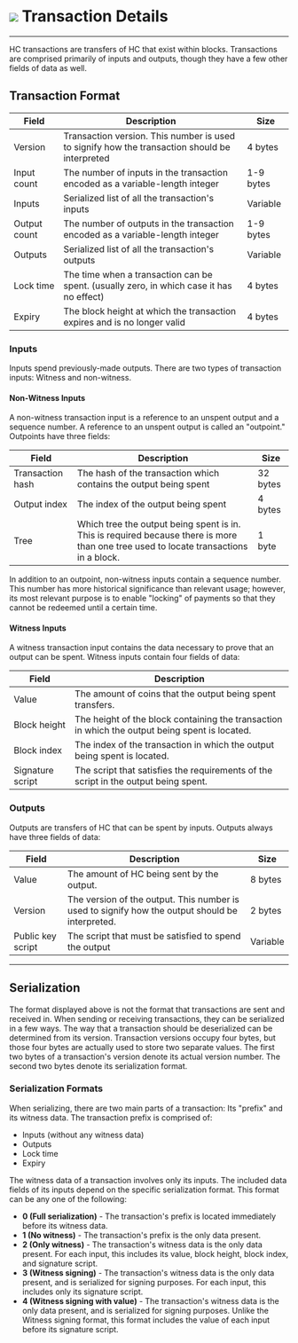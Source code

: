  # <img class="hc-icon" src="/img/hc-icons/Transactions.svg" /> Transaction Details

---

HC transactions are transfers of HC that exist within blocks. Transactions are comprised primarily of inputs and outputs, though they have a few other fields of data as well. 


## Transaction Format 

Field        | Description                                                                                    | Size
---          | ---                                                                                            | ---
Version      | Transaction version. This number is used to signify how the transaction should be interpreted  | 4 bytes
Input count  | The number of inputs in the transaction encoded as a variable-length integer                   | 1-9 bytes
Inputs       | Serialized list of all the transaction's inputs                                                | Variable
Output count | The number of outputs in the transaction encoded as a variable-length integer                  | 1-9 bytes
Outputs      | Serialized list of all the transaction's outputs                                               | Variable
Lock time    | The time when a transaction can be spent. (usually zero, in which case it has no effect)       | 4 bytes
Expiry       | The block height at which the transaction expires and is no longer valid                       | 4 bytes


### Inputs
Inputs spend previously-made outputs. There are two types of transaction inputs: Witness and non-witness.


#### Non-Witness Inputs
A non-witness transaction input is a reference to an unspent output and a sequence number. A reference to an unspent output is called an "outpoint." Outpoints have three fields:

Field            | Description                                                                                                                           | Size
---              | ---                                                                                                                                   | ---
Transaction hash | The hash of the transaction which contains the output being spent                                                                     | 32 bytes
Output index     | The index of the output being spent                                                                                                   | 4 bytes
Tree             | Which tree the output being spent is in. This is required because there is more than one tree used to locate transactions in a block. | 1 byte

In addition to an outpoint, non-witness inputs contain a sequence number. This number has more historical significance than relevant usage; however, its most relevant purpose is to enable "locking" of payments so that they cannot be redeemed until a certain time.


#### Witness Inputs
A witness transaction input contains the data necessary to prove that an output can be spent. Witness inputs contain four fields of data:

Field            | Description
---              | ---
Value            | The amount of coins that the output being spent transfers.
Block height     | The height of the block containing the transaction in which the output being spent is located.
Block index      | The index of the transaction in which the output being spent is located.
Signature script | The script that satisfies the requirements of the script in the output being spent.


### Outputs
Outputs are transfers of HC that can be spent by inputs. Outputs always have three fields of data:

Field             | Description                                                                                     | Size
---               | ---                                                                                             | ---
Value             | The amount of HC being sent by the output.                                                     | 8 bytes
Version           | The version of the output. This number is used to signify how the output should be interpreted. | 2 bytes
Public key script | The script that must be satisfied to spend the output                                           | Variable

---

## Serialization 
The format displayed above is not the format that transactions are sent and received in. When sending or receiving transactions, they can be serialized in a few ways. The way that a transaction should be deserialized can be determined from its version. Transaction versions occupy four bytes, but those four bytes are actually used to store two separate values. The first two bytes of a transaction's version denote its actual version number. The second two bytes denote its serialization format.


### Serialization Formats
When serializing, there are two main parts of a transaction: Its "prefix" and its witness data.
The transaction prefix is comprised of:

* Inputs (without any witness data)
* Outputs
* Lock time
* Expiry

The witness data of a transaction involves only its inputs. The included data fields of its inputs depend on the specific serialization format. This format can be any one of the following:

* **0 (Full serialization)** - The transaction's prefix is located immediately before its witness data.
* **1 (No witness)** - The transaction's prefix is the only data present.
* **2 (Only witness)** - The transaction's witness data is the only data present. For each input, this includes its value, block height, block index, and signature script.
* **3 (Witness signing)** - The transaction's witness data is the only data present, and is serialized for signing purposes. For each input, this includes only its signature script.
* **4 (Witness signing with value)** - The transaction's witness data is the only data present, and is serialized for signing purposes. Unlike the Witness signing format, this format includes the value of each input before its signature script.
